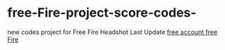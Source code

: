 # free-Fire-project-score-codes-
new codes project for Free Fire Headshot Last Update [free account free Fire ](https://www.arabsmodder.com/2023/01/free-fire-accounts.html)
